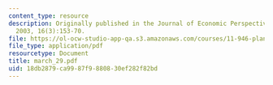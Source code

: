 ```yaml
---
content_type: resource
description: Originally published in the Journal of Economic Perspectives, Summer
  2003, 16(3):153-70.
file: https://ol-ocw-studio-app-qa.s3.amazonaws.com/courses/11-946-planning-in-transition-economies-for-growth-and-equity-spring-2004/18db2879ca9987f9880830ef282f82bd_march_29.pdf
file_type: application/pdf
resourcetype: Document
title: march_29.pdf
uid: 18db2879-ca99-87f9-8808-30ef282f82bd
---
```


